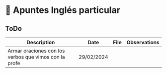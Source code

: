 # 📝 Apuntes Inglés particular

## ToDo 

| Description |  Date | File | Observations | 
| ----------- | ----------- | ----------- | ----------- | 
| Armar oraciones con los verbos que vimos con la profe | 29/02/2024 |  |  |